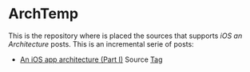  ArchTemp
============

This is the repository where is placed the sources that supports *iOS an Architecture* posts. This is an incremental serie of posts:


  * [An iOS app architecture (Part I)](http://celeri.es/an-ios-app-architecture-part-i/) Source [Tag](https://github.com/JaCaLla/ArchTemp/tree/Part1)

